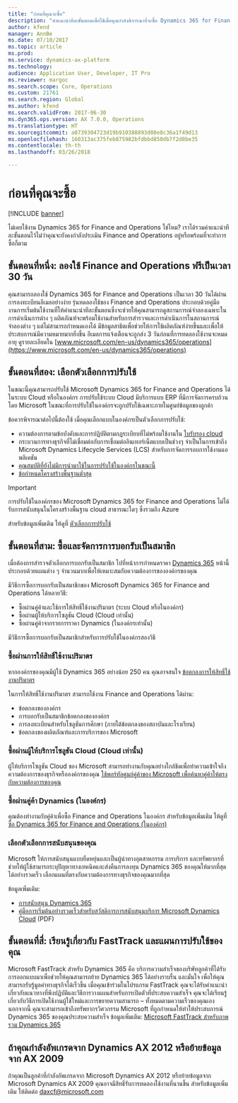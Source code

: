```yaml
---
title: "ก่อนที่คุณจะซื้อ"
description: "คำแนะนำทีละขั้นตอนเพื่อใช้เมื่อคุณกำลังพิจารณาที่จะซื้อ Dynamics 365 for Finance and Operations"
author: kfend
manager: AnnBe
ms.date: 07/10/2017
ms.topic: article
ms.prod: 
ms.service: dynamics-ax-platform
ms.technology: 
audience: Application User, Developer, IT Pro
ms.reviewer: margoc
ms.search.scope: Core, Operations
ms.custom: 21761
ms.search.region: Global
ms.author: kfend
ms.search.validFrom: 2017-06-30
ms.dyn365.ops.version: AX 7.0.0, Operations
ms.translationtype: HT
ms.sourcegitcommit: a0739304723d19b910388893d08e8c36a1f49d13
ms.openlocfilehash: 160313ac375feb875982bfdbbd850db7f2d8be35
ms.contentlocale: th-th
ms.lasthandoff: 03/26/2018

---
```


# <a name="before-you-buy"></a>ก่อนที่คุณจะซื้อ 

[!INCLUDE [banner](../includes/banner.md)]

ไม่เคยใช้งาน Dynamics 365 for Finance and Operations ใช่ไหม? เราได้รวมคำแนะนำทีละขั้นตอนไว้ไม่ว่าคุณจะยังคงกำลังประเมิน Finance and Operations อยู่หรือพร้อมที่จะทำการซื้อก็ตาม

## <a name="step-one--try-out-finance-and-operations-free-for-30-days"></a>ขั้นตอนที่หนึ่ง: ลองใช้ Finance and Operations ฟรีเป็นเวลา 30 วัน
คุณสามารถลองใช้ Dynamics 365 for Finance and Operations เป็นเวลา 30 วันได้ผ่านการลงทะเบียนอีเมลอย่างง่าย รุ่นทดลองใช้ของ Finance and Operations ประกอบด้วยคู่มืองานการเริ่มต้นใช้งานที่ให้คำแนะนำทีละขั้นตอนซึ่งจะช่วยให้คุณสามารถดูสถานการณ์จำลองเฉพาะในการดำเนินการต่าง ๆ ผลิตภัณฑ์จะพร้อมใช้งานสำหรับการสำรวจและการดำเนินการในสถานการณ์จำลองต่าง ๆ แต่ไม่สามารถกำหนดเองได้ มีข้อมูลสาธิตเพื่อช่วยให้การใช้ผลิตภัณฑ์ง่ายขึ้นและเพื่อให้ประสบการณ์มีความหมายมากยิ่งขึ้น อีเมลการแจ้งเตือนจะถูกส่ง 3 วันก่อนที่การทดลองใช้งานจะหมดอายุ ดูรายละเอียดใน [www.microsoft.com/en-us/dynamics365/operations](https://www.microsoft.com/en-us/dynamics365/operations)

## <a name="step-two-choose-a-deployment-option"></a>ขั้นตอนที่สอง: เลือกตัวเลือกการปรับใช้
ในขณะนี้คุณสามารถปรับใช้ Microsoft Dynamics 365 for Finance and Operations ได้ในระบบ Cloud หรือในองค์กร การปรับใช้ระบบ Cloud มีบริการแบบ ERP ที่มีการจัดการครบถ้วนโดย Microsoft ในขณะที่การปรับใช้ในองค์กรจะถูกปรับใช้เฉพาะภายในศูนย์ข้อมูลของลูกค้า

ข้อควรพิจารณาต่อไปนี้ต้องใช้ เมื่อคุณเลือกแบบในองค์กรเป็นตัวเลือกการปรับใช้:
- ความต้องการตามข้อบังคับและการปฏิบัติตามกฎระเบียบที่ไม่พร้อมใช้งานใน [ใบรับรอง cloud](https://explore.dynamics.com/operations/microsoft-dynamics-365-for-operations-certification-priorities)
- กระบวนการทางธุรกิจที่ไม่เชื่อมต่อกับการเชื่อมต่ออินเทอร์เน็ตแบบเป็นช่วงๆ จำเป็นในการเข้าถึง Microsoft Dynamics Lifecycle Services (LCS) สำหรับการจัดการรอบการใช้งานแอพลิเคชัน
- [คุณสมบัติที่ยังไม่มีการนำมาใช้ในการปรับใช้ในองค์กรในขณะนี้](features-not-implemented-on-prem.md)
- [ข้อกำหนดโครงสร้างพื้นฐานต่ำสุด](system-requirements-on-prem.md#minimum-infrastructure-requirements)

> [!IMPORTANT]
> การปรับใช้ในองค์กรของ Microsoft Dynamics 365 for Finance and Operations ไม่ได้รับการสนับสนุนในโครงสร้างพื้นฐาน cloud สาธารณะใดๆ ซึ่งรวมถึง Azure 

สำหรับข้อมูลเพิ่มเติม ให้ดูที่ [ตัวเลือกการปรับใช้](../../dev-itpro/deployment/choose-deployment-type.md)

## <a name="step-three-buy-and-manage-a-subscription"></a>ขั้นตอนที่สาม: ซื้อและจัดการการบอกรับเป็นสมาชิก
เมื่อต้องการสำรวจตัวเลือกการบอกรับเป็นสมาชิก ไปที่หน้าการกำหนดราคา [Dynamics 365](https://www.microsoft.com/en-us/dynamics365/pricing) หน้านี้ประกอบด้วยแผนต่าง ๆ จำนวนมากเพื่อให้เหมาะสมกับความต้องการขององค์กรของคุณ

มีวิธีการซื้อการบอกรับเป็นสมาชิกของ Microsoft Dynamics 365 for Finance and Operations ได้หลายวิธี:
- ซื้อผ่านคู่ค้าและใช้การให้สิทธิ์ใช้งานปริมาตร (ระบบ Cloud หรือในองค์กร)
- ซื้อผ่านผู้ให้บริการโซลูชัน Cloud (Cloud เท่านั้น)
- ซื้อผ่านคู่ค้าจากรายการราคา Dynamics (ในองค์กรเท่านั้น)

มีวิธีการซื้อการบอกรับเป็นสมาชิกสำหรับการปรับใช้ในองค์กรสองวิธี

### <a name="buy-through-volume-licensing"></a>ซื้อผ่านการให้สิทธิ์ใช้งานปริมาตร
หากองค์กรของคุณมีผู้ใช้ Dynamics 365 อย่างน้อย 250 คน คุณอาจสนใจ [ข้อตกลงการให้สิทธิ์ใช้งานปริมาตร](https://www.microsoft.com/en-us/licensing/how-to-buy/how-to-buy.aspx) 

ในการให้สิทธิ์ใช้งานปริมาตร สามารถใช้งาน Finance and Operations ได้ผ่าน:
- ข้อตกลงขององค์กร
- การบอกรับเป็นสมาชิกข้อตกลงขององค์กร
- การลงทะเบียนสำหรับโซลูชันการศึกษา (ภายใต้ข้อตกลงของสถาบันและโรงเรียน)
- ข้อตกลงของผลิตภัณฑ์และการบริการของ Microsoft

### <a name="buy-through-a-cloud-solution-provider-cloud-only"></a>ซื้อผ่านผู้ให้บริการโซลูชัน Cloud (Cloud เท่านั้น)
ผู้ให้บริการโซลูชัน Cloud ของ Microsoft สามารถทำงานกับคุณอย่างใกล้ชิดเพื่อทำความเข้าใจถึงความต้องการของธุรกิจหรือองค์กรของคุณ [ใช้พอร์ทัลศูนย์คู่ค้าของ Microsoft เพื่อค้นหาคู่ค้าให้ตรงกับความต้องการของคุณ](https://partnercenter.microsoft.com/en-us/partner/home) 

### <a name="buy-through-a-dynamics-partner-on-premises"></a>ซื้อผ่านคู่ค้า Dynamics (ในองค์กร)
คุณต้องทำงานกับคู่ค้าเพื่อซื้อ Finance and Operations ในองค์กร สำหรับข้อมูลเพิ่มเติม ให้ดูที่ [ซื้อ Dynamics 365 for Finance and Operations (ในองค์กร)](purchase-on-premises.md)

### <a name="choose-your-support-option"></a>เลือกตัวเลือกการสนับสนุนของคุณ
Microsoft ให้การสนับสนุนแบบยืดหยุ่นและเป็นผู้นำทางอุตสาหกรรม การบริการ และทรัพยากรที่ช่วยให้ผู้ใช้สามารถระบุปัญหาทางเทคนิคและส่งคืนการลงทุน Dynamics 365 ของคุณให้มากที่สุดได้อย่างรวดเร็ว เลือกแผนที่ตรงกับความต้องการทางธุรกิจของคุณมากที่สุด 

ข้อมูลเพิ่มเติม: 
- [การสนับสนุน Dynamics 365](https://www.microsoft.com/en-us/dynamics365/support)
- [คู่มือการเริ่มต้นอย่างรวดเร็วสำหรับสวัสดิการการสนับสนุนบริการ Microsoft Dynamics Cloud](http://go.microsoft.com/fwlink/?LinkId=530335) (PDF)

## <a name="step-four-learn-about-fasttrack-and-plan-your-deployment"></a>ขั้นตอนที่สี่: เรียนรู้เกี่ยวกับ FastTrack และแผนการปรับใช้ของคุณ
Microsoft FastTrack สำหรับ Dynamics 365 คือ บริการความสำเร็จของบริษัทลูกค้าที่ได้รับการออกแบบมาเพื่อช่วยให้คุณสามารถย้าย Dynamics 365 ได้อย่างราบรื่น และมั่นใจ เพื่อให้คุณสามารถรับรู้มูลค่าทางธุรกิจได้เร็วขึ้น เมื่อคุณเข้าร่วมในโปรแกรม FastTrack คุณจะได้รับคำแนะนำเกี่ยวกับแนวทางที่พึงปฏิบัติและวิธีการวางแผนสำหรับการเปิดตัวที่ประสบความสำเร็จ คุณจะได้เรียนรู้เกี่ยวกับวิธีการเปิดใช้งานผู้ใช้ใหม่และการขยายความสามารถ – ทั้งหมดตามความเร็วของคุณเอง นอกจากนี้ คุณจะสามารถเข้าถึงทรัพยากรวิศวกรรม Microsoft ที่ถูกกำหนดให้ทำให้ประสบการณ์ Dynamics 365 ของคุณประสบความสำเร็จ ข้อมูลเพิ่มเติม: [Microsoft FastTrack สำหรับภาพรวม Dynamics 365](fasttrack-dynamics-365-overview.md) 

## <a name="if-you-are-upgrading-from-dynamics-ax-2012-or-migrating-from-ax-2009"></a>ถ้าคุณกำลังอัพเกรดจาก Dynamics AX 2012 หรือย้ายข้อมูลจาก AX 2009
ถ้าคุณเป็นลูกค้าที่กำลังอัพเกรดจาก Microsoft Dynamics AX 2012 หรือย้ายข้อมูลจาก Microsoft Dynamics AX 2009 คุณอาจมีสิทธิ์รับการทดลองใช้งานที่นานขึ้น สำหรับข้อมูลเพิ่มเติม ให้ติดต่อ <daxcf@microsoft.com> 


